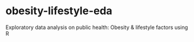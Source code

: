 # obesity-lifestyle-eda
Exploratory data analysis on public health: Obesity &amp; lifestyle factors using R
